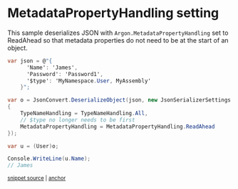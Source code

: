 # MetadataPropertyHandling setting

This sample deserializes JSON with `Argon.MetadataPropertyHandling` set to ReadAhead so that metadata properties do not need to be at the start of an object.

<!-- snippet: DeserializeMetadataPropertyHandling -->
<a id='snippet-deserializemetadatapropertyhandling'></a>
```cs
var json = @"{
      'Name': 'James',
      'Password': 'Password1',
      '$type': 'MyNamespace.User, MyAssembly'
    }";

var o = JsonConvert.DeserializeObject(json, new JsonSerializerSettings
{
    TypeNameHandling = TypeNameHandling.All,
    // $type no longer needs to be first
    MetadataPropertyHandling = MetadataPropertyHandling.ReadAhead
});

var u = (User)o;

Console.WriteLine(u.Name);
// James
```
<sup><a href='/src/Tests/Documentation/Samples/Serializer/DeserializeMetadataPropertyHandling.cs#L38-L56' title='Snippet source file'>snippet source</a> | <a href='#snippet-deserializemetadatapropertyhandling' title='Start of snippet'>anchor</a></sup>
<!-- endSnippet -->
